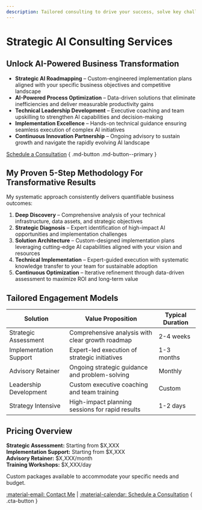 ```yaml
---
description: Tailored consulting to drive your success, solve key challenges, and accelerate growth.
---
```


# Strategic AI Consulting Services

## Unlock AI-Powered Business Transformation

- **Strategic AI Roadmapping** – Custom-engineered implementation plans aligned with your specific business objectives and competitive landscape
- **AI-Powered Process Optimization** – Data-driven solutions that eliminate inefficiencies and deliver measurable productivity gains
- **Technical Leadership Development** – Executive coaching and team upskilling to strengthen AI capabilities and decision-making
- **Implementation Excellence** – Hands-on technical guidance ensuring seamless execution of complex AI initiatives
- **Continuous Innovation Partnership** – Ongoing advisory to sustain growth and navigate the rapidly evolving AI landscape

[Schedule a Consultation](./book-a-call.md) { .md-button .md-button--primary }

## My Proven 5-Step Methodology For Transformative Results

My systematic approach consistently delivers quantifiable business outcomes:

1. **Deep Discovery** – Comprehensive analysis of your technical infrastructure, data assets, and strategic objectives
2. **Strategic Diagnosis** – Expert identification of high-impact AI opportunities and implementation challenges
3. **Solution Architecture** – Custom-designed implementation plans leveraging cutting-edge AI capabilities aligned with your vision and resources
4. **Technical Implementation** – Expert-guided execution with systematic knowledge transfer to your team for sustainable adoption
5. **Continuous Optimization** – Iterative refinement through data-driven assessment to maximize ROI and long-term value

## Tailored Engagement Models

| Solution                 | Value Proposition                                | Typical Duration |
|--------------------------|--------------------------------------------------|------------------|
| Strategic Assessment     | Comprehensive analysis with clear growth roadmap | 2-4 weeks        |
| Implementation Support   | Expert-led execution of strategic initiatives    | 1-3 months       |
| Advisory Retainer        | Ongoing strategic guidance and problem-solving   | Monthly          |
| Leadership Development   | Custom executive coaching and team training      | Custom           |
| Strategy Intensive       | High-impact planning sessions for rapid results  | 1-2 days         |

## Pricing Overview

**Strategic Assessment:** Starting from $X,XXX  
**Implementation Support:** Starting from $X,XXX  
**Advisory Retainer:** $X,XXX/month  
**Training Workshops:** $X,XXX/day  

Custom packages available to accommodate your specific needs and budget.

[:material-email: Contact Me](mailto:contact@engineerprompt.com) |
[:material-calendar: Schedule a Consultation](./book-a-call.md) { .cta-button }

